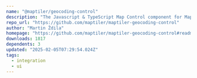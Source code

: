 ```yaml
---
name: "@maptiler/geocoding-control"
description: "The Javascript & TypeScript Map Control component for MapTiler Geocoding service. Easy to be integrated into any JavaScript mapping application."
repo_url: "https://github.com/maptiler/maptiler-geocoding-control"
author: "Martin Ždila"
homepage: "https://github.com/maptiler/maptiler-geocoding-control#readme"
downloads: 1817
dependents: 3
updated: "2025-02-05T07:29:54.024Z"
tags: 
  - integration
  - ui
---
```

